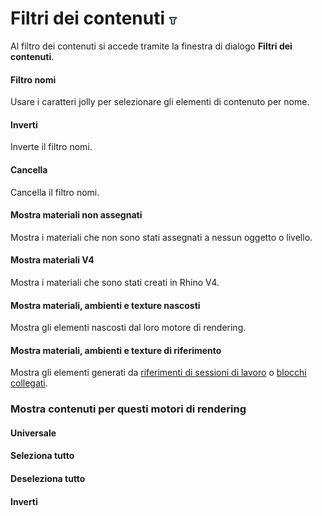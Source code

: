 ---
---
# Filtri dei contenuti ![images/contentfilter.png](images/contentfilter.png) 
Al filtro dei contenuti si accede tramite la finestra di dialogo **Filtri dei contenuti**.

#### Filtro nomi
Usare i caratteri jolly per selezionare gli elementi di contenuto per nome.

#### Inverti
Inverte il filtro nomi.

#### Cancella
Cancella il filtro nomi.

#### Mostra materiali non assegnati
Mostra i materiali che non sono stati assegnati a nessun oggetto o livello.

#### Mostra materiali V4
Mostra i materiali che sono stati creati in Rhino V4.

#### Mostra materiali, ambienti e texture nascosti
Mostra gli elementi nascosti dal loro motore di rendering.

#### Mostra materiali, ambienti e texture di riferimento
Mostra gli elementi generati da [riferimenti di sessioni di lavoro](worksession.html) o [blocchi collegati](insert.html).

### Mostra contenuti per questi motori di rendering

#### Universale

####  **Seleziona tutto**

####  **Deseleziona tutto**

#### **Inverti**